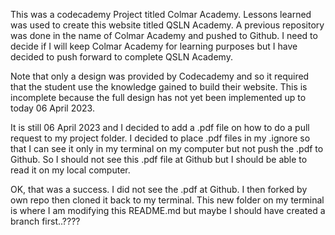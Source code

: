 This was a codecademy Project titled Colmar Academy. Lessons learned was used to create this website
titled QSLN Academy. A previous repository was done in the name of Colmar Academy and pushed to Github.
I need to decide if I will keep Colmar Academy for learning purposes but I have decided to push forward
to complete QSLN Academy.


Note that only a design was provided by Codecademy and so it required that the student
use the knowledge gained to build their website. This is incomplete because the full design has not yet
been implemented up to today 06 April 2023.

It is still 06 April 2023 and I decided to add a .pdf file on how to do a pull request to my project folder.
I decided to place .pdf files in my .ignore so that I can see it only in my terminal on my computer but not
push the .pdf to Github. So I should not see this .pdf file at Github but I should be able to read it
on my local computer.

OK, that was a success. I did not see the .pdf at Github. I then forked by own repo then cloned it back to my 
terminal. This new folder on my terminal is where I am modifying this README.md but maybe I should have created 
a branch first..????
